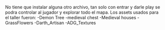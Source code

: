 No tiene que instalar alguna otro archivo, tan solo con entrar y darle play se podra controlar al jugador y explorar todo el mapa.
Los assets usados para el taller fueron: 
-Demon Tree
-medieval chest
-Medieval houses
-GrassFlowers
-Darth_Artisan
-ADG_Textures
